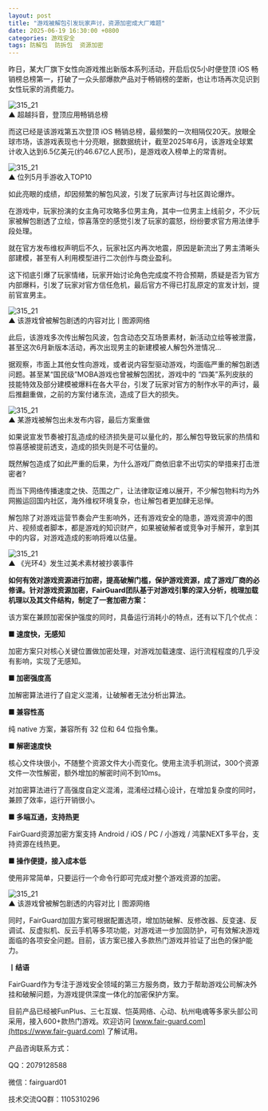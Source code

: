 ```yaml
---
layout: post
title: "游戏被解包引发玩家声讨，资源加密成大厂难题"
date: 2025-06-19 16:30:00 +0800
categories: 游戏安全
tags: 防解包  防拆包  资源加密
---
```


昨日，某大厂旗下女性向游戏推出新版本系列活动，开启后仅5小时便登顶 iOS 畅销榜总榜第一，打破了一众头部爆款产品对于畅销榜的垄断，也让市场再次见识到女性玩家的消费能力。<!-- more -->  

![315_21](/assets/res/202103/登顶iOS畅销榜.png)  
▲ 超越抖音，登顶应用畅销总榜

而这已经是该游戏第五次登顶 iOS 畅销总榜，最频繁的一次相隔仅20天。放眼全球市场，该游戏表现也十分亮眼，据数据统计，截至2025年6月，该游戏全球累计收入达到6.5亿美元(约46.67亿人民币)，是游戏收入榜单上的常青树。

![315_21](/assets/res/202103/5月游戏收入榜.png)  
▲ 位列5月手游收入TOP10

如此亮眼的成绩，却因频繁的解包风波，引发了玩家声讨与社区舆论爆炸。

在游戏中，玩家扮演的女主角可攻略多位男主角，其中一位男主上线前夕，不少玩家被解包剧透了立绘，惊喜落空的感觉引发了玩家的震怒，纷纷要求官方用法律手段处理。

就在官方发布维权声明后不久，玩家社区内再次地震，原因是新流出了男主清晰头部建模，甚至有人利用模型进行二次创作与商业盈利。

这下彻底引爆了玩家情绪，玩家开始讨论角色完成度不符合预期，质疑是否为官方内部爆料，引发了玩家对官方信任危机，最后官方不得已打乱原定的宣发计划，提前官宣男主。

![315_21](/assets/res/202103/恋与深空资源泄露.png)  
▲ 该游戏曾被解包剧透的内容对比丨图源网络

此后，该游戏多次传出解包风波，包含动态交互场景素材，新活动立绘等被泄露，甚至这次6月新版本活动，再次出现男主的新建模被人解包外泄情况…

据观察，市面上其他女性向游戏，或者说内容型驱动游戏，均面临严重的解包剧透问题。甚至某“国民级”MOBA游戏也曾被解包困扰，游戏中的 “四美”系列皮肤的技能特效及部分建模被爆料在各大平台，引发了玩家对官方的制作水平的声讨，最后推翻重做，之前的方案付诸东流，造成了巨大的损失。

![315_21](/assets/res/202103/王者资源泄露.png)  
▲ 某游戏被解包出未发布内容，最后方案重做

如果说宣发节奏被打乱造成的经济损失是可以量化的，那么解包导致玩家的热情和惊喜感被提前透支，造成的损失则是不可估量的。

既然解包造成了如此严重的后果，为什么游戏厂商依旧拿不出切实的举措来打击泄密者?

而当下网络传播速度之快、范围之广，让法律取证难以展开，不少解包物料均为外网搬运回国内社区，海外维权环境复杂，也让解包者更加肆无忌惮。

解包除了对游戏运营节奏会产生影响外，还有游戏安全的隐患，游戏资源中的图片、视频或者脚本，都是游戏的知识财产，如果被破解者或竞争对手解开，拿到其中的内容，对游戏造成的影响将难以估量。

![315_21](/assets/res/202103/资源泄露抄袭.png)  
▲ 《光环4》发生过美术素材被抄袭事件

**如何有效对游戏资源进行加密，提高破解门槛，保护游戏资源，成了游戏厂商的必修课。针对游戏资源加密，FairGuard团队基于对游戏引擎的深入分析，梳理加载机理以及其文件结构，制定了一套加密方案：**

该方案在兼顾加密保护强度的同时，具备运行消耗小的特点，还有以下几个优点：

**■ 速度快，无感知**

加密方案只对核心关键位置做加密处理，对游戏加载速度、运行流程程度的几乎没有影响，实现了无感知。

**■ 加密强度高**

加解密算法进行了自定义混淆，让破解者无法分析出算法。

**■ 兼容性高**

纯 native 方案，兼容所有 32 位和 64 位指令集。

**■ 解密速度快**

核心文件块很小，不随整个资源文件大小而变化。使用主流手机测试，300个资源文件一次性解密，额外增加的解密时间不到10ms。

对加密算法进行了高强度自定义混淆，混淆经过精心设计，在增加复杂度的同时，兼顾了效率，运行开销很小。

**■ 多端互通，支持热更**

FairGuard资源加密方案支持 Android / iOS / PC / 小游戏 / 鸿蒙NEXT多平台，支持资源在线热更。

**■ 操作便捷，接入成本低**

使用非常简单，只要运行一个命令行即可完成对整个游戏资源的加密。

![315_21](/assets/res/202103/资源加密使用方法.png)  
▲ 该游戏曾被解包剧透的内容对比丨图源网络

同时，FairGuard加固方案可根据配置选项，增加防破解、反修改器、反变速、反调试、反虚拟机、反云手机等多项功能，对游戏进一步加固防护，可有效解决游戏面临的各项安全问题。目前，该方案已接入多款热门游戏并验证了出色的保护能力。

**丨结语**  

FairGuard作为专注于游戏安全领域的第三方服务商，致力于帮助游戏公司解决外挂和破解问题，为游戏提供深度一体化的加密保护方案。  

目前产品已经被FunPlus、三七互娱、恺英网络、心动、杭州电魂等多家头部公司采用，接入600+款热门游戏。欢迎访问 [www.fair-guard.com](https://www.fair-guard.com) 了解试用。    

产品咨询联系方式：  

QQ：2079128588  

微信：fairguard01  

技术交流QQ群：1105310296  